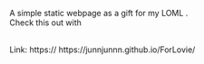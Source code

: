 
A simple static webpage as a gift for my LOML . 
<br>
Check this out with 

<br>
Link: https:// https://junnjunnn.github.io/ForLovie/
